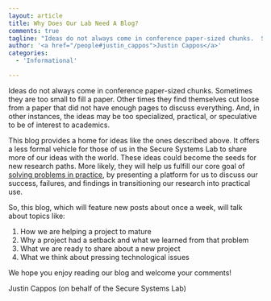```yaml
---
layout: article
title: Why Does Our Lab Need A Blog?
comments: true 
tagline: "Ideas do not always come in conference paper-sized chunks.  Sometimes they are too small to fill a paper.  Other times they find themselves cut loose from a paper that did not have enough pages to discuss everything.  And, in..."
author: '<a href="/people#justin_cappos">Justin Cappos</a>'
categories: 
  - 'Informational'

---
```


Ideas do not always come in conference paper-sized chunks.  Sometimes they
are too small to fill a paper.  Other times they find themselves cut loose
from a paper that did not have enough pages to discuss everything.  And, in
other instances, the ideas may be too specialized, practical, or
speculative to be of interest to academics.

This blog provides a home for ideas like the ones described above. It
offers a less formal vehicle for those of us in the Secure Systems Lab to
share more of our ideas with the world.  These ideas could become the seeds
for new research paths. More likely, they will help us fulfill our core
goal of [solving problems in practice](/personalpages/jcappos/philosophy.htm), 
by presenting a platform for us to discuss our success, failures, and
findings in transitioning our research into practical use.  

So, this blog, which will feature new posts about once a week, will talk
about topics like:

1. How we are helping a project to mature
2. Why a project had a setback and what we learned from that problem
3. What we are ready to share about a new project
4. What we think about pressing technological issues


We hope you enjoy reading our blog and welcome your comments!

Justin Cappos (on behalf of the Secure Systems Lab)
